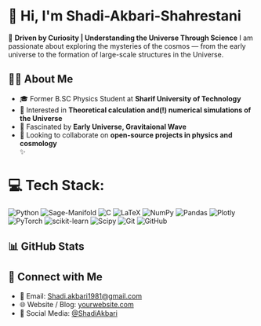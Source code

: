 # 🌌 Hi, I'm Shadi-Akbari-Shahrestani

🌠 **Driven by Curiosity | Understanding the Universe Through Science** 
I am passionate about exploring the mysteries of the cosmos — from the early universe to the formation of large-scale structures in the Universe.  

## 👨‍🚀 About Me  
- 🎓 Former B.SC Physics Student at **Sharif University of Technology**
- 🧠 Interested in **Theoretical calculation and(!) numerical simulations of the Universe**  
- 🌌 Fascinated by **Early Universe, Gravitaional Wave**  
- 🤝 Looking to collaborate on **open-source projects in physics and cosmology**  
✨   


# 💻 Tech Stack:
 ![Python](https://img.shields.io/badge/python-3670A0?style=plastic&logo=python&logoColor=ffdd54)  ![Sage-Manifold](https://img.shields.io/badge/Sage-Manifold-3670A0?style=plastic&logo=python&logoColor=ffdd54) ![C](https://img.shields.io/badge/c-%2300599C.svg?style=plastic&logo=c&logoColor=white)  ![LaTeX](https://img.shields.io/badge/latex-%23008080.svg?style=plastic&logo=latex&logoColor=white)   ![NumPy](https://img.shields.io/badge/numpy-%23013243.svg?style=plastic&logo=numpy&logoColor=white) ![Pandas](https://img.shields.io/badge/pandas-%23150458.svg?style=plastic&logo=pandas&logoColor=white) ![Plotly](https://img.shields.io/badge/Plotly-%233F4F75.svg?style=plastic&logo=plotly&logoColor=white) ![PyTorch](https://img.shields.io/badge/PyTorch-%23EE4C2C.svg?style=plastic&logo=PyTorch&logoColor=white) ![scikit-learn](https://img.shields.io/badge/scikit--learn-%23F7931E.svg?style=plastic&logo=scikit-learn&logoColor=white) ![Scipy](https://img.shields.io/badge/SciPy-%230C55A5.svg?style=plastic&logo=scipy&logoColor=%white) ![Git](https://img.shields.io/badge/git-%23F05033.svg?style=plastic&logo=git&logoColor=white) ![GitHub](https://img.shields.io/badge/github-%23121011.svg?style=plastic&logo=github&logoColor=white)


## 📊 GitHub Stats  


## 🔗 Connect with Me  

- 📧 Email: Shadi.akbari1981@gmail.com 
- 🌐 Website / Blog: [yourwebsite.com](https://yourwebsite.com)  
- 🍻 Social Media: [@ShadiAkbari](https://yourwebsite.com)
